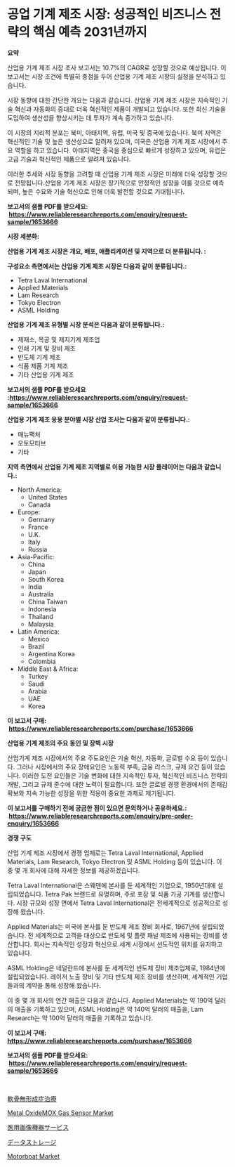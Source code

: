<p><h1>공업 기계 제조 시장: 성공적인 비즈니스 전략의 핵심 예측 2031년까지</h1></p><p><strong>요약</strong></p>
<p><p>산업용 기계 제조 시장 조사 보고서는 10.7%의 CAGR로 성장할 것으로 예상됩니다. 이 보고서는 시장 조건에 특별히 중점을 두어 산업용 기계 제조 시장의 실정을 분석하고 있습니다. </p><p>시장 동향에 대한 간단한 개요는 다음과 같습니다. 산업용 기계 제조 시장은 지속적인 기술 혁신과 자동화의 증대로 더욱 혁신적인 제품이 개발되고 있습니다. 또한 최신 기술을 도입하여 생산성을 향상시키는 데 투자가 계속 증가하고 있습니다. </p><p>이 시장의 지리적 분포는 북미, 아태지역, 유럽, 미국 및 중국에 있습니다. 북미 지역은 혁신적인 기술 및 높은 생산성으로 알려져 있으며, 미국은 산업용 기계 제조 시장에서 주요 역할을 하고 있습니다. 아태지역은 중국을 중심으로 빠르게 성장하고 있으며, 유럽은 고급 기술과 혁신적인 제품으로 알려져 있습니다. </p><p>이러한 추세와 시장 동향을 고려할 때 산업용 기계 제조 시장은 미래에 더욱 성장할 것으로 전망됩니다.산업용 기계 제조 시장은 장기적으로 안정적인 성장을 이룰 것으로 예측되며, 높은 수요와 기술 혁신으로 인해 더욱 발전할 것으로 기대됩니다.</p></p>
<p><strong>보고서의 샘플 PDF를 받으세요: &nbsp;<a href="https://www.reliableresearchreports.com/enquiry/request-sample/1653666">https://www.reliableresearchreports.com/enquiry/request-sample/1653666</a></strong></p>
<p><strong>시장 세분화:</strong></p>
<p><strong> 산업용 기계 제조 시장은 개요, 배포, 애플리케이션 및 지역으로 더 분류됩니다. :</strong></p>
<p><strong>구성요소 측면에서는 산업용 기계 제조 시장은 다음과 같이 분류됩니다.:</strong></p>
<p><ul><li>Tetra Laval International</li><li>Applied Materials</li><li>Lam Research</li><li>Tokyo Electron</li><li>ASML Holding</li></ul></p>
<p><strong> 산업용 기계 제조 유형별 시장 분석은 다음과 같이 분류됩니다.:</strong></p>
<p><ul><li>제재소, 목공 및 제지기계 제조업</li><li>인쇄 기계 및 장비 제조</li><li>반도체 기계 제조</li><li>식품 제품 기계 제조</li><li>기타 산업용 기계 제조</li></ul></p>
<p><strong>보고서의 샘플 PDF를 받으세요 :<a href="https://www.reliableresearchreports.com/enquiry/request-sample/1653666">https://www.reliableresearchreports.com/enquiry/request-sample/1653666</a></strong></p>
<p><strong> 산업용 기계 제조 응용 분야별 시장 산업 조사는 다음과 같이 분류됩니다.:</strong></p>
<p><ul><li>매뉴팩처</li><li>오토모티브</li><li>기타</li></ul></p>
<p><strong>지역 측면에서 산업용 기계 제조 지역별로 이용 가능한 시장 플레이어는 다음과 같습니다.:</strong></p>
<p><ul>
    <li>
        North America:
        <ul>
            <li>United States</li>
            <li>Canada</li>
        </ul>
    </li>
    <li>
        Europe:
        <ul>
            <li>Germany</li>
            <li>France</li>
            <li>U.K.</li>
            <li>Italy</li>
            <li>Russia</li>
        </ul>
    </li>
    <li>
        Asia-Pacific:
        <ul>
            <li>China</li>
            <li>Japan</li>
            <li>South Korea</li>
            <li>India</li>
            <li>Australia</li>
            <li>China Taiwan</li>
            <li>Indonesia</li>
            <li>Thailand</li>
            <li>Malaysia</li>
        </ul>
    </li>
    <li>
        Latin America:
        <ul>
            <li>Mexico</li>
            <li>Brazil</li>
            <li>Argentina Korea</li>
            <li>Colombia</li>
        </ul>
    </li>
    <li>
        Middle East & Africa:
        <ul>
            <li>Turkey</li>
            <li>Saudi</li>
            <li>Arabia</li>
            <li>UAE</li>
            <li>Korea</li>
        </ul>
    </li>
    </ul></p>
<p><strong>이 보고서 구매: &nbsp;<a href="https://www.reliableresearchreports.com/purchase/1653666">https://www.reliableresearchreports.com/purchase/1653666</a></strong></p>
<p><strong>산업용 기계 제조의 주요 동인 및 장벽 시장</strong></p>
<p><p>산업기계 제조 시장에서의 주요 주도요인은 기술 혁신, 자동화, 글로벌 수요 등이 있습니다. 그러나 시장에서의 주요 장애요인은 노동력 부족, 금융 리스크, 규제 요건 등이 있습니다. 이러한 도전 요인들은 기술 변화에 대한 지속적인 투자, 혁신적인 비즈니스 전략의 개발, 그리고 규제 준수에 대한 노력이 필요합니다. 또한 글로벌 경쟁 환경에서의 존재감 확보와 지속 가능한 성장을 위한 적응이 중요한 과제로 제기됩니다.</p></p>
<p><strong>이 보고서를 구매하기 전에 궁금한 점이 있으면 문의하거나 공유하세요.: &nbsp;<a href="https://www.reliableresearchreports.com/enquiry/pre-order-enquiry/1653666">https://www.reliableresearchreports.com/enquiry/pre-order-enquiry/1653666</a></strong></p>
<p><strong>경쟁 구도</strong></p>
<p><p>산업 기계 제조 시장에서 경쟁 업체로는 Tetra Laval International, Applied Materials, Lam Research, Tokyo Electron 및 ASML Holding 등이 있습니다. 이 중 몇 개 회사에 대해 자세한 정보를 제공하겠습니다.</p><p>Tetra Laval International은 스웨덴에 본사를 둔 세계적인 기업으로, 1950년대에 설립되었습니다. Tetra Pak 브랜드로 유명하며, 주로 포장 및 식품 가공 기계를 생산합니다. 시장 규모와 성장 면에서 Tetra Laval International은 전세계적으로 성공적으로 성장해 왔습니다.</p><p>Applied Materials는 미국에 본사를 둔 반도체 제조 장비 회사로, 1967년에 설립되었습니다. 전 세계적으로 고객을 대상으로 반도체 및 플랫 패널 제조에 사용되는 장비를 생산합니다. 회사는 지속적인 성장과 혁신으로 세계 시장에서 선도적인 위치를 유지하고 있습니다.</p><p>ASML Holding은 네덜란드에 본사를 둔 세계적인 반도체 장비 제조업체로, 1984년에 설립되었습니다. 레이저 노출 장비 및 기타 반도체 제조 장비를 생산하며, 세계적인 기업들과의 계약을 통해 성장해 왔습니다.</p><p>이 중 몇 개 회사의 연간 매출은 다음과 같습니다. Applied Materials는 약 190억 달러의 매출을 기록하고 있으며, ASML Holding은 약 140억 달러의 매출을, Lam Research는 약 100억 달러의 매출을 기록하고 있습니다.</p></p>
<p><strong>이 보고서 구매: &nbsp; <a href="https://www.reliableresearchreports.com/purchase/1653666">https://www.reliableresearchreports.com/purchase/1653666</a></strong></p>
<p><strong>보고서의 샘플 PDF를 받으세요: &nbsp;<a href="https://www.reliableresearchreports.com/enquiry/request-sample/1653666">https://www.reliableresearchreports.com/enquiry/request-sample/1653666</a></strong><strong></strong></p>
<p>&nbsp;</p>
<p><p><a href="https://medium.com/@annchovey1988/%E3%82%A2%E3%82%B3%E3%83%B3%E3%83%89%E3%83%AD%E3%83%97%E3%83%A9%E3%82%B7%E3%82%A2%E6%B2%BB%E7%99%82%E3%81%AE%E5%B8%82%E5%A0%B4%E8%AA%BF%E6%9F%BB%E3%83%AC%E3%83%9D%E3%83%BC%E3%83%88-%E3%81%9D%E3%81%AE%E6%AD%B4%E5%8F%B2%E3%81%A82031%E5%B9%B4%E3%81%BE%E3%81%A7%E3%81%AE%E4%BA%88%E6%B8%AC-94df5bf57673">軟骨無形成症治療</a></p><p><a href="https://medium.com/@emily.sutherland4534/metal-oxidemox-gas-sensor-market-trends-and-market-analysis-forecasted-for-period-2024-2031-dc5b1230f133">Metal OxideMOX Gas Sensor Market</a></p><p><a href="https://github.com/xnljig2898992/Market-Research-Report-List-1/blob/main/734692011807.md">医用画像機器サービス</a></p><p><a href="https://medium.com/@logaolloway76845/%E3%83%87%E3%83%BC%E3%82%BF%E4%BF%9D%E7%AE%A1%E5%B8%82%E5%A0%B4%E3%81%AE%E8%A6%8F%E6%A8%A1%E3%81%A8%E5%B8%82%E5%A0%B4%E5%8B%95%E5%90%91-%E5%AE%8C%E5%85%A8%E3%81%AA%E6%A5%AD%E7%95%8C%E6%A6%82%E8%A6%81-2024%E5%B9%B4%E3%81%8B%E3%82%892031%E5%B9%B4-9951ab52cb79">データストレージ</a></p><p><a href="https://issuu.com/reportprime-2/docs/motorboat-market-size-2030.pptx">Motorboat Market</a></p></p>